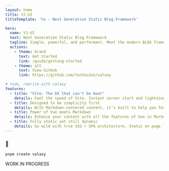 ```yaml
---
layout: home
title: YJ-UI
titleTemplate: '%s - Next Generation Static Blog Framework'

hero:
  name: YJ-UI
  text: Next Generation Static Blog Framework
  tagline: Simple, powerful, and performant. Meet the modern BLOG framework you've always wanted.
  actions:
    - theme: brand
      text: Get Started
      link: /guide/getting-started
    - theme: alt
      text: View GitHub
      link: https://github.com/YunYouJun/valaxy

# todo, rewrite with valaxy
features:
  - title: "Vite: The DX that can't be beat"
    details: Feel the speed of Vite. Instant server start and lightning fast HMR that stays fast regardless of the app size.
  - title: Designed to be simplicity first
    details: With Markdown-centered content, it's built to help you focus on writing and deployed with minimum configuration.
  - title: Power of Vue meets Markdown
    details: Enhance your content with all the features of Vue in Markdown, while being able to customize your site with Vue.
  - title: Fully static yet still dynamic
    details: Go wild with true SSG + SPA architecture. Static on page load, but engage users with 100% interactivity from there.
---
```


<div m="auto y-8" text="center" font="black">
<h3 text="3xl">🧪</h3>

```bash
pnpm create valaxy
```

<span text="4xl">WORK IN PROGRESS</span>

</div>

<p align="center">
  <a href="https://sponsors.yunyoujun.cn">
  </a>
</p>

